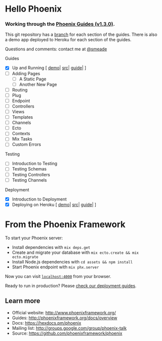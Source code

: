 # Hello Phoenix

### Working through the [Phoenix Guides (v1.3.0)](https://hexdocs.pm/phoenix/up_and_running.html). 

This git repository has a [branch](https://github.com/smeade/hellophoenix/branches/all) for each section of the guides. There is also a demo app deployed to Heroku for each section of the guides.

Questions and comments: contact me at [@smeade](https://twitter.com/smeade)

Guides
- [x] Up and Running [
  [demo](https://phx-001-up-and-running.herokuapp.com)|
  [src](https://github.com/smeade/hellophoenix/tree/001-up-and-running)|
  [guide](https://hexdocs.pm/phoenix/up_and_running.html#content)|
  ]
- [ ] Adding Pages
  - [ ] A Static Page
  - [ ] Another New Page
- [ ] Routing
- [ ] Plug
- [ ] Endpoint
- [ ] Controllers
- [ ] Views
- [ ] Templates
- [ ] Channels
- [ ] Ecto
- [ ] Contexts
- [ ] Mix Tasks
- [ ] Custom Errors

Testing
- [ ] Introduction to Testing
- [ ] Testing Schemas
- [ ] Testing Controllers
- [ ] Testing Channels

Deployment
- [x] Introduction to Deployment
- [x] Deploying on Heroku [
  [demo](https://phx-001-up-and-running.herokuapp.com)|
  [src](https://github.com/smeade/hellophoenix/tree/001-up-and-running)|
  [guide](https://hexdocs.pm/phoenix/heroku.html#content)|
  ]

# From the Phoenix Framework

To start your Phoenix server:

  * Install dependencies with `mix deps.get`
  * Create and migrate your database with `mix ecto.create && mix ecto.migrate`
  * Install Node.js dependencies with `cd assets && npm install`
  * Start Phoenix endpoint with `mix phx.server`

Now you can visit [`localhost:4000`](http://localhost:4000) from your browser.

Ready to run in production? Please [check our deployment guides](http://www.phoenixframework.org/docs/deployment).

## Learn more

  * Official website: http://www.phoenixframework.org/
  * Guides: http://phoenixframework.org/docs/overview
  * Docs: https://hexdocs.pm/phoenix
  * Mailing list: http://groups.google.com/group/phoenix-talk
  * Source: https://github.com/phoenixframework/phoenix
